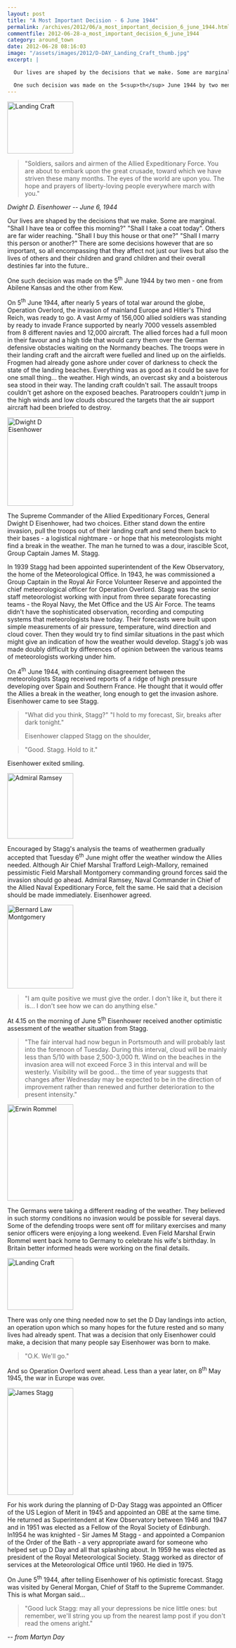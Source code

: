 ```yaml
---
layout: post
title: "A Most Important Decision - 6 June 1944"
permalink: /archives/2012/06/a_most_important_decision_6_june_1944.html
commentfile: 2012-06-28-a_most_important_decision_6_june_1944
category: around_town
date: 2012-06-28 08:16:03
image: "/assets/images/2012/D-DAY_Landing_Craft_thumb.jpg"
excerpt: |

  Our lives are shaped by the decisions that we make. Some are marginal. "Shall I have tea or coffee this morning?" "Shall I take a coat today". Others are far wider reaching. "Shall I buy this house or that one?" "Shall I marry this person or another?" There are some decisions however that are so important, so all encompassing that they affect not just our lives but also the lives of others and their children and grand children and their overall destinies far into the future..

  One such decision was made on the 5<sup>th</sup> June 1944 by two men - one from Abilene Kansas and the other from Kew.
---
```


<a href="/assets/images/2012/D-DAY_Landing_Craft.jpg" title="See larger version of - Landing Craft"><img src="/assets/images/2012/D-DAY_Landing_Craft_thumb.jpg" width="150" height="118" alt="Landing Craft" class="photo right" /></a>

> "Soldiers, sailors and airmen of the Allied Expeditionary Force. You are about to embark upon the great crusade, toward which we have striven these many months. The eyes of the world are upon you. The hope and prayers of liberty-loving people everywhere march with you."

<cite>Dwight D. Eisenhower -- June 6, 1944</cite>

Our lives are shaped by the decisions that we make. Some are marginal. "Shall I have tea or coffee this morning?" "Shall I take a coat today". Others are far wider reaching. "Shall I buy this house or that one?" "Shall I marry this person or another?" There are some decisions however that are so important, so all encompassing that they affect not just our lives but also the lives of others and their children and grand children and their overall destinies far into the future..

One such decision was made on the 5<sup>th</sup> June 1944 by two men - one from Abilene Kansas and the other from Kew.

On 5<sup>th</sup> June 1944, after nearly 5 years of total war around the globe, Operation Overlord, the invasion of mainland Europe and Hitler's Third Reich, was ready to go. A vast Army of 156,000 allied soldiers was standing by ready to invade France supported by nearly 7000 vessels assembled from 8 different navies and 12,000 aircraft. The allied forces had a full moon in their favour and a high tide that would carry them over the German defensive obstacles waiting on the Normandy beaches. The troops were in their landing craft and the aircraft were fuelled and lined up on the airfields. Frogmen had already gone ashore under cover of darkness to check the state of the landing beaches. Everything was as good as it could be save for one small thing... the weather. High winds, an overcast sky and a boisterous sea stood in their way. The landing craft couldn't sail. The assault troops couldn't get ashore on the exposed beaches. Paratroopers couldn't jump in the high winds and low clouds obscured the targets that the air support aircraft had been briefed to destroy.

<a href="/assets/images/2012/D-DAY_Dwight_D_Eisenhower.jpg" title="See larger version of - Dwight D Eisenhower"><img src="/assets/images/2012/D-DAY_Dwight_D_Eisenhower_thumb.jpg" width="150" height="201" alt="Dwight D Eisenhower" class="photo right" /></a>

The Supreme Commander of the Allied Expeditionary Forces, General Dwight D Eisenhower, had two choices. Either stand down the entire invasion, pull the troops out of their landing craft and send them back to their bases - a logistical nightmare - or hope that his meteorologists might find a break in the weather. The man he turned to was a dour, irascible Scot, Group Captain James M. Stagg.

In 1939 Stagg had been appointed superintendent of the Kew Observatory, the home of the Meteorological Office. In 1943, he was commissioned a Group Captain in the Royal Air Force Volunteer Reserve and appointed the chief meteorological officer for Operation Overlord. Stagg was the senior staff meteorologist working with input from three separate forecasting teams - the Royal Navy, the Met Office and the US Air Force. The teams didn't have the sophisticated observation, recording and computing systems that meteorologists have today. Their forecasts were built upon simple measurements of air pressure, temperature, wind direction and cloud cover. Then they would try to find similar situations in the past which might give an indication of how the weather would develop. Stagg's job was made doubly difficult by differences of opinion between the various teams of meteorologists working under him.

On 4<sup>th</sup> June 1944, with continuing disagreement between the meteorologists Stagg received reports of a ridge of high pressure developing over Spain and Southern France. He thought that it would offer the Allies a break in the weather, long enough to get the invasion ashore. Eisenhower came to see Stagg.

> "What did you think, Stagg?"
> "I hold to my forecast, Sir, breaks after dark tonight."
>
> Eisenhower clapped Stagg on the shoulder,

> "Good. Stagg. Hold to it."

Eisenhower exited smiling.

<a href="/assets/images/2012/D-DAY_Admiral_Ramsey.jpg" title="See larger version of - Admiral Ramsey"><img src="/assets/images/2012/D-DAY_Admiral_Ramsey_thumb.jpg" width="150" height="149" alt="Admiral Ramsey" class="photo right" /></a>

Encouraged by Stagg's analysis the teams of weathermen gradually accepted that Tuesday 6<sup>th</sup> June might offer the weather window the Allies needed. Although Air Chief Marshal Trafford Leigh-Mallory, remained pessimistic Field Marshall Montgomery commanding ground forces said the invasion should go ahead. Admiral Ramsey, Naval Commander in Chief of the Allied Naval Expeditionary Force, felt the same. He said that a decision should be made immediately. Eisenhower agreed.

<a href="/assets/images/2012/D-DAY_Bernard_Law_Montgomery.jpg" title="See larger version of - Bernard Law Montgomery"><img src="/assets/images/2012/D-DAY_Bernard_Law_Montgomery_thumb.jpg" width="150" height="190" alt="Bernard Law Montgomery" class="photo right" /></a>

> "I am quite positive we must give the order. I don't like it, but there it is... I don't see how we can do anything else."

At 4.15 on the morning of June 5<sup>th</sup> Eisenhower received another optimistic assessment of the weather situation from Stagg.

> "The fair interval had now begun in Portsmouth and will probably last into the forenoon of Tuesday. During this interval, cloud will be mainly less than 5/10 with base 2,500-3,000 ft. Wind on the beaches in the invasion area will not exceed Force 3 in this interval and will be westerly. Visibility will be good... the time of year suggests that changes after Wednesday may be expected to be in the direction of improvement rather than renewed and further deterioration to the present intensity."

<a href="/assets/images/2012/D-DAY_Erwin_Rommel.jpg" title="See larger version of - Erwin Rommel"><img src="/assets/images/2012/D-DAY_Erwin_Rommel_thumb.jpg" width="150" height="219" alt="Erwin Rommel" class="photo right" /></a>

The Germans were taking a different reading of the weather. They believed in such stormy conditions no invasion would be possible for several days. Some of the defending troops were sent off for military exercises and many senior officers were enjoying a long weekend. Even Field Marshal Erwin Rommel went back home to Germany to celebrate his wife's birthday. In Britain better informed heads were working on the final details.

<a href="/assets/images/2012/D-DAY_Landing_Craft.jpg" title="See larger version of - Landing Craft"><img src="/assets/images/2012/D-DAY_Landing_Craft_thumb.jpg" width="150" height="118" alt="Landing Craft" class="photo right" /></a>

There was only one thing needed now to set the D Day landings into action, an operation upon which so many hopes for the future rested and so many lives had already spent. That was a decision that only Eisenhower could make, a decision that many people say Eisenhower was born to make.

> "O.K. We'll go."

And so Operation Overlord went ahead. Less than a year later, on 8<sup>th</sup> May 1945, the war in Europe was over.

<div markdown="1" class="box">
<a href="/assets/images/2012/D-DAY_James_Stagg.jpg" title="See larger version of - James Stagg"><img src="/assets/images/2012/D-DAY_James_Stagg_thumb.jpg" width="150" height="243" alt="James Stagg" class="photo left" /></a>

For his work during the planning of D-Day Stagg was appointed an Officer of the US Legion of Merit in 1945 and appointed an OBE at the same time. He returned as Superintendent at Kew Observatory between 1946 and 1947 and in 1951 was elected as a Fellow of the Royal Society of Edinburgh. In1954 he was knighted - Sir James M Stagg - and appointed a Companion of the Order of the Bath - a very appropriate award for someone who helped set up D Day and all that splashing about. In 1959 he was elected as president of the Royal Meteorological Society. Stagg worked as director of services at the Meteorological Office until 1960. He died in 1975.

</div>
On June 5<sup>th</sup> 1944, after telling Eisenhower of his optimistic forecast. Stagg was visited by General Morgan, Chief of Staff to the Supreme Commander. This is what Morgan said...

> "Good luck Stagg: may all your depressions be nice little ones: but remember, we'll string you up from the nearest lamp post if you don't read the omens aright."

<cite>-- from Martyn Day</cite>
